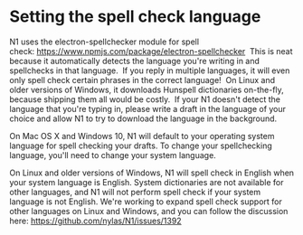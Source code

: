 <div id="container">

# Setting the spell check language

N1 uses the electron-spellchecker module for spell check: https://www.npmjs.com/package/electron-spellchecker  This is neat because it automatically detects the language you're writing in and spellchecks in that language.  If you reply in multiple languages, it will even only spell check certain phrases in the correct language!  On Linux and older versions of Windows, it downloads Hunspell dictionaries on-the-fly, because shipping them all would be costly.  If your N1 doesn't detect the language that you're typing in, please write a draft in the language of your choice and allow N1 to try to download the language in the background. 

On Mac OS X and Windows 10, N1 will default to your operating system language for spell checking your drafts. To change your spellchecking language, you'll need to change your system language.

On Linux and older versions of Windows, N1 will spell check in English when your system language is English. System dictionaries are not available for other languages, and N1 will not perform spell check if your system language is not English. We're working to expand spell check support for other languages on Linux and Windows, and you can follow the discussion here: https://github.com/nylas/N1/issues/1392

</div>
